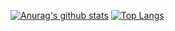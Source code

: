 [![Anurag's github stats](https://github-readme-stats.vercel.app/api?username=TtTRz&count_private=true&show_icons=true)](https://github.com/anuraghazra/github-readme-stats)
[![Top Langs](https://github-readme-stats.vercel.app/api/top-langs/?username=anuraghazra&layout=compact&count_private=true&hide=javascript,html,GLSL,CSS)](https://github.com/anuraghazra/github-readme-stats)

